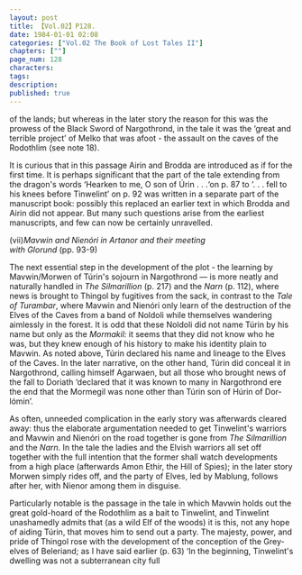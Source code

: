 ```yaml
---
layout: post
title: 【Vol.02】P128.
date: 1984-01-01 02:08
categories: ["Vol.02 The Book of Lost Tales II"]
chapters: [""]
page_num: 128
characters: 
tags: 
description: 
published: true
---
```


<p style="text-indent: 0;">
of the lands; but whereas in the later story the reason for this was the prowess of the Black Sword of Nargothrond, in the tale it was the ‘great and terrible project’ of Melko that was afoot - the assault on the caves of the Rodothlim (see note 18).
</p>

It is curious that in this passage Airin and Brodda are introduced as if for the first time. It is perhaps significant that the part of the tale extending from the dragon's words ‘Hearken to me, O son of Úrin . . .‘on p. 87 to ’. . . fell to his knees before Tinwelint’ on p. 92 was written in a separate part of the manuscript book: possibly this replaced an earlier text in which Brodda and Airin did not appear. But many such questions arise from the earliest manuscripts, and few can now be certainly unravelled.

(vii)<I>Mavwin and Nienóri in Artanor and their meeting<BR>with Glorund</I> (pp. 93-9)

The next essential step in the development of the plot - the learning by Mavwin/Morwen of Túrin's sojourn in Nargothrond — is more neatly and naturally handled in <I>The Silmarillion</I> (p. 217) and the <I>Narn</I> (p. 112), where news is brought to Thingol by fugitives from the sack, in contrast to the <I>Tale of Turambar</I>, where Mavwin and Nienóri only learn of the destruction of the Elves of the Caves from a band of Noldoli while themselves wandering aimlessly in the forest. It is odd that these Noldoli did not name Túrin by his name but only as the <I>Mormakil:</I> it seems that they did not know who he was, but they knew enough of his history to make his identity plain to Mavwin. As noted above, Túrin declared his name and lineage to the Elves of the Caves. In the later narrative, on the other hand, Túrin did conceal it in Nargothrond, calling himself Agarwaen, but all those who brought news of the fall to Doriath ‘declared that it was known to many in Nargothrond ere the end that the Mormegil was none other than Túrin son of Húrin of Dor-lómin’.

As often, unneeded complication in the early story was afterwards cleared away: thus the elaborate argumentation needed to get Tinwelint's warriors and Mavwin and Nienóri on the road together is gone from <I>The Silmarillion</I> and the <I>Narn</I>. In the tale the ladies and the Elvish warriors all set off together with the full intention that the former shall watch developments from a high place (afterwards Amon Ethir, the Hill of Spies); in the later story Morwen simply rides off, and the party of Elves, led by Mablung, follows after her, with Nienor among them in disguise.

Particularly notable is the passage in the tale in which Mavwin holds out the great gold-hoard of the Rodothlim as a bait to Tinwelint, and Tinwelint unashamedly admits that (as a wild Elf of the woods) it is this, not any hope of aiding Túrin, that moves him to send out a party. The majesty, power, and pride of Thingol rose with the development of the conception of the Grey-elves of Beleriand; as I have said earlier (p. 63) ‘In the beginning, Tinwelint's dwelling was not a subterranean city full

